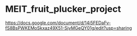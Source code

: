 # MEIT_fruit_plucker_project
https://docs.google.com/document/d/14i5FEDaFv-fS8BsPWKEMoSkxaz49X51-SjvMGeQY01g/edit?usp=sharing

